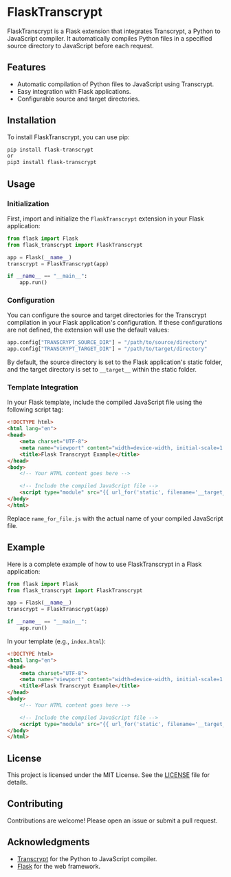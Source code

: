 # FlaskTranscrypt

FlaskTranscrypt is a Flask extension that integrates Transcrypt, a Python to JavaScript compiler. It automatically compiles Python files in a specified source directory to JavaScript before each request.

## Features

- Automatic compilation of Python files to JavaScript using Transcrypt.
- Easy integration with Flask applications.
- Configurable source and target directories.

## Installation

To install FlaskTranscrypt, you can use pip:

```bash
pip install flask-transcrypt
or 
pip3 install flask-transcrypt
```

## Usage

### Initialization

First, import and initialize the `FlaskTranscrypt` extension in your Flask application:

```python
from flask import Flask
from flask_transcrypt import FlaskTranscrypt

app = Flask(__name__)
transcrypt = FlaskTranscrypt(app)

if __name__ == "__main__":
    app.run()
```

### Configuration

You can configure the source and target directories for the Transcrypt compilation in your Flask application's configuration. If these configurations are not defined, the extension will use the default values:

```python
app.config["TRANSCRYPT_SOURCE_DIR"] = "/path/to/source/directory"
app.config["TRANSCRYPT_TARGET_DIR"] = "/path/to/target/directory"
```

By default, the source directory is set to the Flask application's static folder, and the target directory is set to `__target__` within the static folder.

### Template Integration

In your Flask template, include the compiled JavaScript file using the following script tag:

```html
<!DOCTYPE html>
<html lang="en">
<head>
    <meta charset="UTF-8">
    <meta name="viewport" content="width=device-width, initial-scale=1.0">
    <title>Flask Transcrypt Example</title>
</head>
<body>
    <!-- Your HTML content goes here -->

    <!-- Include the compiled JavaScript file -->
    <script type="module" src="{{ url_for('static', filename='__target__/name_for_file.js') }}"></script>
</body>
</html>
```

Replace `name_for_file.js` with the actual name of your compiled JavaScript file.

## Example

Here is a complete example of how to use FlaskTranscrypt in a Flask application:

```python
from flask import Flask
from flask_transcrypt import FlaskTranscrypt

app = Flask(__name__)
transcrypt = FlaskTranscrypt(app)

if __name__ == "__main__":
    app.run()
```

In your template (e.g., `index.html`):

```html
<!DOCTYPE html>
<html lang="en">
<head>
    <meta charset="UTF-8">
    <meta name="viewport" content="width=device-width, initial-scale=1.0">
    <title>Flask Transcrypt Example</title>
</head>
<body>
    <!-- Your HTML content goes here -->

    <!-- Include the compiled JavaScript file -->
    <script type="module" src="{{ url_for('static', filename='__target__/name_for_file.js') }}"></script>
</body>
</html>
```

## License

This project is licensed under the MIT License. See the [LICENSE](https://opensource.org/license/mit) file for details.

## Contributing

Contributions are welcome! Please open an issue or submit a pull request.

## Acknowledgments

- [Transcrypt](https://www.transcrypt.org/) for the Python to JavaScript compiler.
- [Flask](https://flask.palletsprojects.com/) for the web framework.
